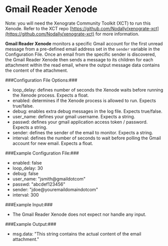 Gmail Reader Xenode
===================

Note: you will need the Xenograte Community Toolkit (XCT) to run this Xenode. Refer to the XCT repo [https://github.com/Nodally/xenograte-xct](https://github.com/Nodally/xenograte-xct) for more information.

**Gmail Reader Xenode** monitors a specific Gmail account for the first unread message from a pre-defined email address set in the `sender` variable in the Configuration File. Once an email from the specific sender is discovered, the Gmail Reader Xenode then sends a message to its children for each attachment within the read email, where the output message data contains the content of the attachment.

###Configuration File Options:###
* loop_delay: defines number of seconds the Xenode waits before running the Xenode process. Expects a float. 
* enabled: determines if the Xenode process is allowed to run. Expects true/false.
* debug: enables extra debug messages in the log file. Expects true/false.
* user_name: defines your gmail username. Expects a string.
* passwd: defines your gmail application access token / password. Expects a string.
* sender: defines the sender of the email to monitor. Expects a string.
* interval: defines the number of seconds to wait before polling the Gmail account for new email. Expects a float.

###Example Configuration File:###
* enabled: false
* loop_delay: 30
* debug: false
* user_name: "jsmith@gmaildotcom"
* passwd: "abcdef123456"
* sender: "jdoe@youremaildomaindotcom"
* interval: 300

###Example Input:###
* The Gmail Reader Xenode does not expect nor handle any input. 

###Example Output:###
* msg.data:  "This string contains the actual content of the email attachment."
 
